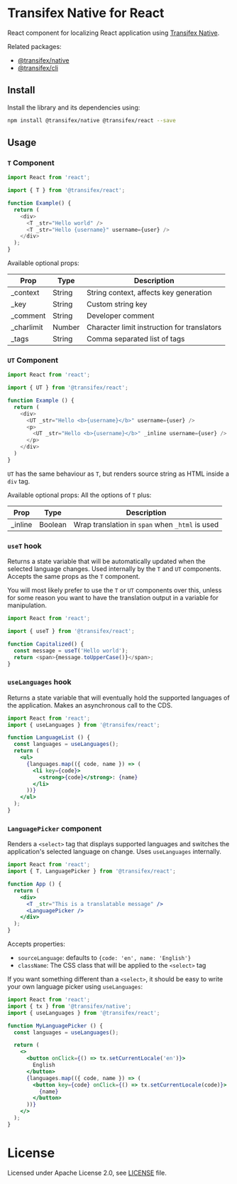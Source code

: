 # Transifex Native for React

React component for localizing React application using
[Transifex Native](https://www.transifex.com/native/).

Related packages:
- [@transifex/native](https://www.npmjs.com/package/@transifex/native)
- [@transifex/cli](https://www.npmjs.com/package/@transifex/cli)

## Install

Install the library and its dependencies using:

```sh
npm install @transifex/native @transifex/react --save
```

## Usage

### `T` Component

```javascript
import React from 'react';

import { T } from '@transifex/react';

function Example() {
  return (
    <div>
      <T _str="Hello world" />
      <T _str="Hello {username}" username={user} />
    </div>
  );
}

```

Available optional props:

| Prop       | Type   | Description                                 |
|------------|--------|---------------------------------------------|
| _context   | String | String context, affects key generation      |
| _key       | String | Custom string key                           |
| _comment   | String | Developer comment                           |
| _charlimit | Number | Character limit instruction for translators |
| _tags      | String | Comma separated list of tags                |

### `UT` Component

```javascript
import React from 'react';

import { UT } from '@transifex/react';

function Example () {
  return (
    <div>
      <UT _str="Hello <b>{username}</b>" username={user} />
      <p>
        <UT _str="Hello <b>{username}</b>" _inline username={user} />
      </p>
    </div>
  )
}
```

`UT` has the same behaviour as `T`, but renders source string as HTML inside a
`div` tag.

Available optional props: All the options of `T` plus:

| Prop    | Type    | Description                                     |
|---------|---------|-------------------------------------------------|
| _inline | Boolean | Wrap translation in `span` when `_html` is used |

### `useT` hook

Returns a state variable that will be automatically updated when the selected
language changes. Used internally by the `T` and `UT` components. Accepts the
same props as the `T` component.

You will most likely prefer to use the `T` or `UT` components over this, unless
for some reason you want to have the translation output in a variable for
manipulation.

```javascript
import React from 'react';

import { useT } from '@transifex/react';

function Capitalized() {
  const message = useT('Hello world');
  return <span>{message.toUpperCase()}</span>;
}
```

### `useLanguages` hook

Returns a state variable that will eventually hold the supported languages of
the application. Makes an asynchronous call to the CDS.

```jsx
import React from 'react';
import { useLanguages } from '@transifex/react';

function LanguageList () {
  const languages = useLanguages();
  return (
    <ul>
      {languages.map(({ code, name }) => (
        <li key={code}>
          <strong>{code}</strong>: {name}
        </li>
      ))}
    </ul>
  );
}
```

### `LanguagePicker` component

Renders a `<select>` tag that displays supported languages and switches the
application's selected language on change. Uses `useLanguages` internally.

```jsx
import React from 'react';
import { T, LanguagePicker } from '@transifex/react';

function App () {
  return (
    <div>
      <T _str="This is a translatable message" />
      <LanguagePicker />
    </div>
  );
}
```

Accepts properties:

- `sourceLanguage`: defaults to `{code: 'en', name: 'English'}`
- `className`: The CSS class that will be applied to the `<select>` tag

If you want something different than a `<select>`, it should be easy to write
your own language picker using `useLanguages`:

```jsx
import React from 'react';
import { tx } from '@transifex/native';
import { useLanguages } from '@transifex/react';

function MyLanguagePicker () {
  const languages = useLanguages();

  return (
    <>
      <button onClick={() => tx.setCurrentLocale('en')}>
        English
      </button>
      {languages.map(({ code, name }) => (
        <button key={code} onClick={() => tx.setCurrentLocale(code)}>
          {name}
        </button>
      ))}
    </>
  );
}
```

# License

Licensed under Apache License 2.0, see [LICENSE](https://github.com/transifex/transifex-javascript/blob/HEAD/LICENSE) file.
